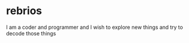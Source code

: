 # rebrios
I am a coder and programmer and I wish to explore new things and try to decode those things
